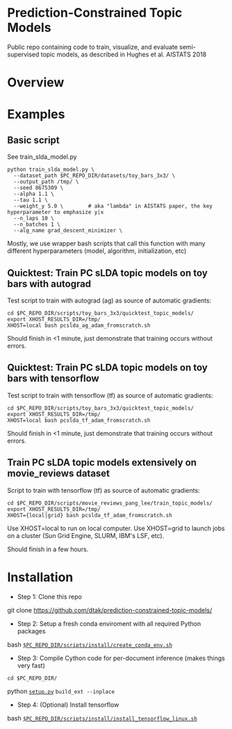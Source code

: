 # Prediction-Constrained Topic Models
Public repo containing code to train, visualize, and evaluate semi-supervised topic models, as described in Hughes et al. AISTATS 2018

# Overview

# Examples

## Basic script

See train_slda_model.py
```
python train_slda_model.py \
  --dataset_path $PC_REPO_DIR/datasets/toy_bars_3x3/ \
  --output_path /tmp/ \
  --seed 8675309 \
  --alpha 1.1 \
  --tau 1.1 \
  --weight_y 5.0 \        # aka "lambda" in AISTATS paper, the key hyperparameter to emphasize y|x
  --n_laps 10 \
  --n_batches 1 \
  --alg_name grad_descent_minimizer \
```

Mostly, we use wrapper bash scripts that call this function with many different hyperparameters (model, algorithm, initialization, etc)

## Quicktest: Train PC sLDA topic models on toy bars with autograd

Test script to train with autograd (ag) as source of automatic gradients:
```
cd $PC_REPO_DIR/scripts/toy_bars_3x3/quicktest_topic_models/
export XHOST_RESULTS_DIR=/tmp/
XHOST=local bash pcslda_ag_adam_fromscratch.sh 
```
Should finish in <1 minute, just demonstrate that training occurs without errors.

## Quicktest: Train PC sLDA topic models on toy bars with tensorflow

Test script to train with tensorflow (tf) as source of automatic gradients:
```
cd $PC_REPO_DIR/scripts/toy_bars_3x3/quicktest_topic_models/
export XHOST_RESULTS_DIR=/tmp/
XHOST=local bash pcslda_tf_adam_fromscratch.sh 
```
Should finish in <1 minute, just demonstrate that training occurs without errors.


## Train PC sLDA topic models extensively on movie_reviews dataset

Script to train with tensorflow (tf) as source of automatic gradients:
```
cd $PC_REPO_DIR/scripts/movie_reviews_pang_lee/train_topic_models/
export XHOST_RESULTS_DIR=/tmp/
XHOST={local|grid} bash pcslda_tf_adam_fromscratch.sh 
```
Use XHOST=local to run on local computer.
Use XHOST=grid to launch jobs on a cluster (Sun Grid Engine, SLURM, IBM's LSF, etc).

Should finish in a few hours.


# Installation

* Step 1: Clone this repo

git clone https://github.com/dtak/prediction-constrained-topic-models/

* Step 2: Setup a fresh conda enviroment with all required Python packages

bash [`$PC_REPO_DIR/scripts/install/create_conda_env.sh`](https://github.com/dtak/prediction-constrained-topic-models/tree/master/scripts/install/create_conda_env.sh)

* Step 3: Compile Cython code for per-document inference (makes things very fast)

`cd $PC_REPO_DIR/`

python [`setup.py`](https://github.com/dtak/prediction-constrained-topic-models/tree/master/setup.py) `build_ext --inplace`

* Step 4: (Optional) Install tensorflow

bash [`$PC_REPO_DIR/scripts/install/install_tensorflow_linux.sh`](https://github.com/dtak/prediction-constrained-topic-models/tree/master/scripts/install/install_tensorflow_linux.sh)


